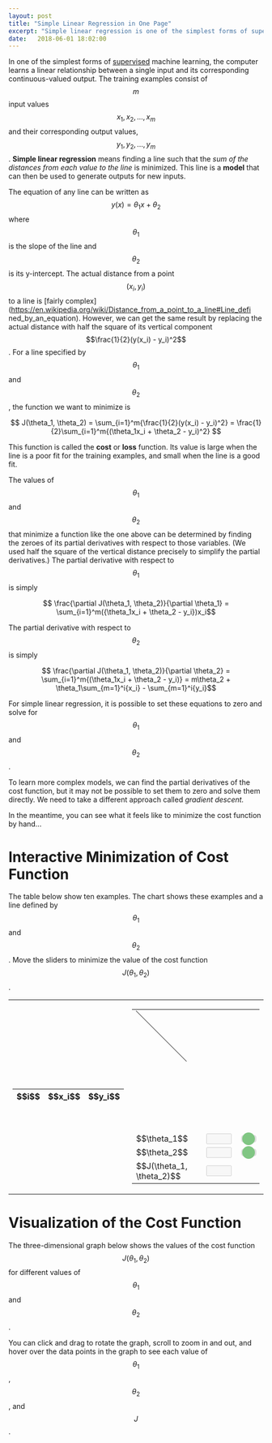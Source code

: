 ```yaml
---
layout: post
title: "Simple Linear Regression in One Page"
excerpt: "Simple linear regression is one of the simplest forms of supervised machine learnig."
date:   2018-06-01 18:02:00
---
```


<style type="text/css" media="screen">
  .slider {
      -webkit-appearance: none;
      width: 100%;
      height: 15px;
      border-radius: 5px;   
      background: #d3d3d3;
      outline: none;
      opacity: 0.7;
      -webkit-transition: .2s;
      transition: opacity .2s;
  }

  .slider::-webkit-slider-thumb {
      -webkit-appearance: none;
      appearance: none;
      width: 25px;
      height: 25px;
      border-radius: 50%; 
      background: #4CAF50;
      cursor: pointer;
  }

  .slider::-moz-range-thumb {
      width: 25px;
      height: 25px;
      border-radius: 50%;
      background: #4CAF50;
      cursor: pointer;
  }
</style>

In one of the simplest forms of
[supervised](/2018/05/31/introduction-machine-learning) machine learning, the
computer learns a linear relationship between a single input and its
corresponding continuous-valued output. The training examples consist of $$m$$
input values $${ x_1, x_2, ..., x_m }$$ and their corresponding output values,
$${ y_1, y_2, ..., y_m }$$. **Simple linear regression** means finding a line
such that the _sum of the distances from each value to the line_ is minimized.
This line is a **model** that can then be used to generate outputs for new
inputs.

The equation of any line can be written as $$ y(x) = \theta_1x + \theta_2 $$
where $$\theta_1$$ is the slope of the line and $$\theta_2$$ is its
y-intercept. The actual distance from a point $$(x_i, y_i)$$ to a line is
[fairly
complex](https://en.wikipedia.org/wiki/Distance_from_a_point_to_a_line#Line_defi
 ned_by_an_equation). However, we can get the same result by replacing the
actual distance with half the square of its vertical component
$$\frac{1}{2}(y(x_i) - y_i)^2$$. For a line
specified by $$\theta_1$$ and $$\theta_2$$, the function we want to minimize is

$$ J(\theta_1, \theta_2) = \sum_{i=1}^m{\frac{1}{2}(y(x_i) - y_i)^2} = \frac{1}{2}\sum_{i=1}^m{(\theta_1x_i + \theta_2 - y_i)^2} $$

This function is called the <span id='cost-function'>**cost**</span> or **loss** function. Its value is large
when the line is a poor fit for the training examples, and small when the line
is a good fit.

The values of $$\theta_1$$ and $$\theta_2$$ that minimize a function like the
one above can be determined by finding the zeroes of its partial derivatives
with respect to those variables. (We used half the square of the vertical
distance precisely to simplify the partial derivatives.) The partial derivative
with respect to $$\theta_1$$ is simply

$$ \frac{\partial J(\theta_1, \theta_2)}{\partial \theta_1} = \sum_{i=1}^m({\theta_1x_i + \theta_2 - y_i})x_i$$

The partial derivative with respect to $$\theta_2$$ is simply

$$ \frac{\partial J(\theta_1, \theta_2)}{\partial \theta_2} = \sum_{i=1}^m{(\theta_1x_i + \theta_2 - y_i)} = m\theta_2 + \theta_1\sum_{m=1}^i{x_i} - \sum_{m=1}^i{y_i}$$

For simple linear regression, it is possible to set these equations to zero and
solve for $$\theta_1$$ and $$\theta_2$$. 

To learn more complex models, we can find the partial derivatives of the cost
function, but it may not be possible to set them to zero and solve them
directly. We need to take a different approach called _gradient descent._

In the meantime, you can see what it feels like to minimize the cost function
by hand...

# Interactive Minimization of Cost Function

The table below show ten examples. The chart shows these examples and a line
defined by $$\theta_1$$ and $$\theta_2$$. Move the sliders to minimize the
value of the cost function $$J(\theta_1, \theta_2)$$.

<table class="table">
  <tr>
    <td>
      <table class="table">
        <thead>
          <tr>
            <th>$$i$$</th>
            <th>$$x_i$$</th>
            <th>$$y_i$$</th>
          </tr>
        </thead>
        <tbody id='training-examples'>
        </tbody>
      </table>
    </td>
    <td>
      <table>
        <tr>
          <td colspan="8">
            <svg width="450" height="450">
              <line x1="0" x2="100" y1="0" y2="100" stroke="black" id="line"></line>
            </svg>
          </td>
        </tr>
        <tr>
          <td>$$\theta_1$$</td>
          <td><input type="text" id="theta1-out" style="width: 50px;" disabled="true" /></td>
          <td colspan="6">
            <div class="slidecontainer">
              <input type="range" min="1" max="100" value="50" class="slider" id="theta1">
            </div>
          </td>
        </tr>
        <tr>
          <td>$$\theta_2$$</td>
          <td><input type="text" id="theta2-out" style="width: 50px;" disabled="true" /></td>
          <td colspan="6">
            <div class="slidecontainer">
              <input type="range" min="1" max="100" value="50" class="slider" id="theta2">
            </div>
          </td>
        </tr>
        <tr>
          <td>$$J(\theta_1, \theta_2)$$</td>
          <td><input type="text" id="j-out" style="width: 50px;" disabled="true"></td>
        </tr>
      </table>
    </td>
  </tr>
</table>
<script src="https://d3js.org/d3.v5.min.js"></script>
<script type="text/javascript">
  var trainingExamples = [
    { x: 6, y: 47},
    { x: 8, y: 50},
    { x: 15, y: 66},
    { x: 16, y: 71},
    { x: 22, y: 84},
    { x: 25, y: 95},
    { x: 30, y: 105},
    { x: 31, y: 106},
    { x: 32, y: 110},
    { x: 38, y: 127}
  ]
  var scaleX = d3.scaleLinear().domain([0, 50]).range([30, 440]);
  var scaleY = d3.scaleLinear().domain([0, 150]).range([430, 30]);
  d3.select("#training-examples").selectAll("tr").data(trainingExamples).enter()
    .append("tr").html(function (ex, i) { 
      return "<td>" + (i + 1) + "</td><td>" + ex.x + "</td><td>" + ex.y + "</td>"; 
    });
  d3.select("svg").selectAll("circle").data(trainingExamples).enter()
    .append("circle").attr("cx", function (d) { return scaleX(d.x); })
    .attr("cy", function (d) { return scaleY(d.y); }).attr("r", 2)
  d3.select('svg')
    .append('g')
    .attr("transform", "translate(0, 430)").call(d3.axisBottom(scaleX));
  d3.select('svg')
    .append('g')
    .attr("transform", "translate(30, 0)").call(d3.axisLeft(scaleY));
  $("#theta1").attr("value", 30);
  slope = 0.5
  $("#theta2").attr("value", 0);
  yIntercept = 0
  
  function loss(slope, yIntercept) {
    sum = 0.0;
    $.map(trainingExamples, function (ex) {
      sum += (slope * ex.x + yIntercept - ex.y) ** 2;
    });
    return 0.5 * sum;
  }

  function updateLine(slope, yIntercept) {
    $('#theta1-out').attr('value', slope);
    $('#theta2-out').attr('value', yIntercept);
    $('#j-out').attr('value', loss(slope, yIntercept));
    $('#line').attr("y1", scaleY(yIntercept));
    $('#line').attr("x1", 30);
    $('#line').attr("x2", 440);
    $('#line').attr('y2', scaleY(slope * 50 + yIntercept));
  }
  
  updateLine(slope, yIntercept)
  
  document.getElementById("theta1").oninput = function () {
    slope = (parseFloat(this.value) - 25) / 10.0;
    updateLine(slope, yIntercept);
  }
  document.getElementById("theta2").oninput = function () {
    yIntercept = 3 * parseFloat(this.value) / 2;
    updateLine(slope, yIntercept);
  }
</script>

# Visualization of the Cost Function

The three-dimensional graph below shows the values of the cost function
$$J(\theta_1, \theta_2)$$ for different values of $$\theta_1$$ and $$\theta_2$$.

You can click and drag to rotate the graph, scroll to zoom in and out, and
hover over the data points in the graph to see each value of $$\theta_1$$,
$$\theta_2$$, and $$J$$.

<div id="visualization"></div>
<script src="https://cdnjs.cloudflare.com/ajax/libs/vis/4.21.0/vis.min.js"></script>
<script type="text/javascript">
    // Create and populate a data table.
    var data = new vis.DataSet();
    var counter = 0;
    var steps = 50;  // number of datapoints will be steps*steps
    var axisMax = 314;
    var xMin = -2.4
    var xMax = 7.5
    var xStep = (xMax - xMin) / steps;
    var yMin = 0
    var yMax = 150
    var yStep = (yMax - yMin) / steps;
    for (var x = xMin; x < xMax; x += xStep) {
        for (var y = yMin; y < yMax; y += yStep) {
            var value = loss(x, y);
            data.add({
              id: counter++,
              x: x,
              y: y,
              z: value,
              style: ((x == 2.5 && y == 30) ? 0 : value)
            });
        }
    }

    // specify options
    var options = {
      width:  '500px',
      height: '552px',
      style: 'dot-color',
      showPerspective: true,
      showGrid: true,
      showShadow: false,
      keepAspectRatio: false,
      verticalRatio: 0.5,
      xLabel: "theta1",
      yLabel: "theta2",
      zLabel: "J",
      tooltip: true,
      showLegend: false
    };

    // Instantiate our graph object.
    var container = document.getElementById('visualization');
    var graph3d = new vis.Graph3d(container, data, options);
</script>